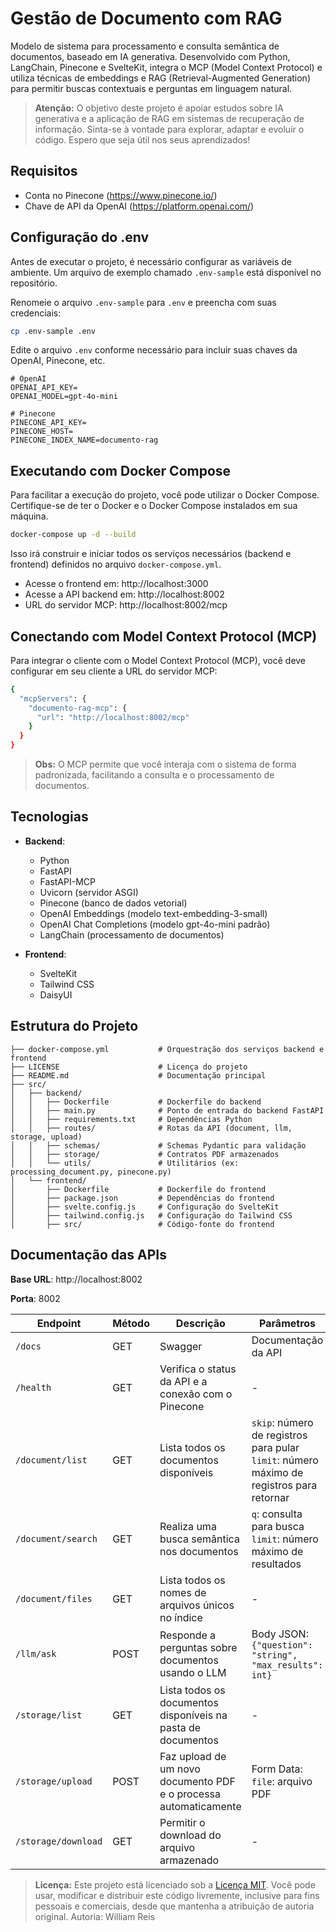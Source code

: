 #  Gestão de Documento com RAG

Modelo de sistema para processamento e consulta semântica de documentos, baseado em IA generativa. Desenvolvido com Python, LangChain, Pinecone e SvelteKit, integra o MCP (Model Context Protocol) e utiliza técnicas de embeddings e RAG (Retrieval-Augmented Generation) para permitir buscas contextuais e perguntas em linguagem natural.

> **Atenção:** O objetivo deste projeto é apoiar estudos sobre IA generativa e a aplicação de RAG em sistemas de recuperação de informação. Sinta-se à vontade para explorar, adaptar e evoluir o código. Espero que seja útil nos seus aprendizados!

## Requisitos

- Conta no Pinecone (https://www.pinecone.io/)
- Chave de API da OpenAI (https://platform.openai.com/)


## Configuração do .env

Antes de executar o projeto, é necessário configurar as variáveis de ambiente. Um arquivo de exemplo chamado `.env-sample` está disponível no repositório.

Renomeie o arquivo `.env-sample` para `.env` e preencha com suas credenciais:

```bash
cp .env-sample .env
```

Edite o arquivo `.env` conforme necessário para incluir suas chaves da OpenAI, Pinecone, etc.

```dotenv
# OpenAI
OPENAI_API_KEY=
OPENAI_MODEL=gpt-4o-mini

# Pinecone
PINECONE_API_KEY=
PINECONE_HOST=
PINECONE_INDEX_NAME=documento-rag

```

## Executando com Docker Compose

Para facilitar a execução do projeto, você pode utilizar o Docker Compose. Certifique-se de ter o Docker e o Docker Compose instalados em sua máquina.

```bash
docker-compose up -d --build
```

Isso irá construir e iniciar todos os serviços necessários (backend e frontend) definidos no arquivo `docker-compose.yml`.

- Acesse o frontend em: http://localhost:3000
- Acesse a API backend em: http://localhost:8002
- URL do servidor MCP: http://localhost:8002/mcp

## Conectando com Model Context Protocol (MCP)

Para integrar o cliente com o Model Context Protocol (MCP), você deve configurar em seu cliente a URL do servidor MCP:

```bash
{
  "mcpServers": {
    "documento-rag-mcp": {
      "url": "http://localhost:8002/mcp"
    }
  }
}
```

> **Obs:** O MCP permite que você interaja com o sistema de forma padronizada, facilitando a consulta e o processamento de documentos.
## Tecnologias

- **Backend**:
  - Python
  - FastAPI
  - FastAPI-MCP
  - Uvicorn (servidor ASGI)
  - Pinecone (banco de dados vetorial)
  - OpenAI Embeddings (modelo text-embedding-3-small)
  - OpenAI Chat Completions (modelo gpt-4o-mini padrão)
  - LangChain (processamento de documentos)
  
- **Frontend**:
  - SvelteKit
  - Tailwind CSS
  - DaisyUI

## Estrutura do Projeto

```
├── docker-compose.yml           # Orquestração dos serviços backend e frontend
├── LICENSE                      # Licença do projeto
├── README.md                    # Documentação principal
├── src/
│   ├── backend/
│   │   ├── Dockerfile           # Dockerfile do backend
│   │   ├── main.py              # Ponto de entrada do backend FastAPI
│   │   ├── requirements.txt     # Dependências Python
│   │   ├── routes/              # Rotas da API (document, llm, storage, upload)
│   │   ├── schemas/             # Schemas Pydantic para validação
│   │   ├── storage/             # Contratos PDF armazenados
│   │   └── utils/               # Utilitários (ex: processing_document.py, pinecone.py)
│   └── frontend/
│       ├── Dockerfile           # Dockerfile do frontend
│       ├── package.json         # Dependências do frontend
│       ├── svelte.config.js     # Configuração do SvelteKit
│       ├── tailwind.config.js   # Configuração do Tailwind CSS
│       ├── src/                 # Código-fonte do frontend
```

## Documentação das APIs

**Base URL**: http://localhost:8002

**Porta**: 8002

| Endpoint            | Método | Descrição                                                        | Parâmetros                                                                                  |
|---------------------|--------|------------------------------------------------------------------|---------------------------------------------------------------------------------------------|
| `/docs`             | GET | Swagger                                                          | Documentação da API                                                                         | - |
| `/health`           | GET | Verifica o status da API e a conexão com o Pinecone              | -                                                                                           |
| `/document/list`    | GET | Lista todos os documentos disponíveis                            | `skip`: número de registros para pular<br>`limit`: número máximo de registros para retornar |
| `/document/search`  | GET | Realiza uma busca semântica nos documentos                       | `q`: consulta para busca<br>`limit`: número máximo de resultados                            |
| `/document/files`   | GET | Lista todos os nomes de arquivos únicos no índice                | -                                                                                           |
| `/llm/ask`          | POST | Responde a perguntas sobre documentos usando o LLM               | Body JSON: `{"question": "string", "max_results": int}`                                     |
| `/storage/list`     | GET | Lista todos os documentos disponíveis na pasta de documentos     | -                                                                                           |
| `/storage/upload`   | POST | Faz upload de um novo documento PDF e o processa automaticamente | Form Data: `file`: arquivo PDF                                                              |
| `/storage/download` | GET | Permitir o download do arquivo armazenado                        | -                                                                                           |


> **Licença:** Este projeto está licenciado sob a [Licença MIT](LICENSE). Você pode usar, modificar e distribuir este código livremente, inclusive para fins pessoais e comerciais, desde que mantenha a atribuição de autoria original.
> Autoria: William Reis
